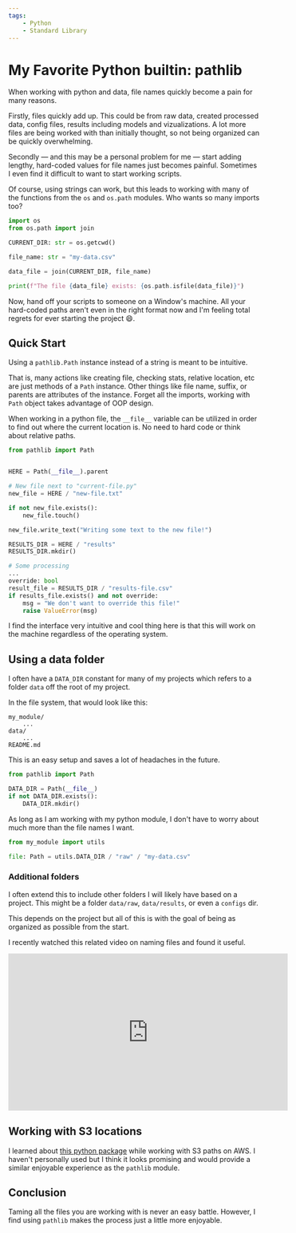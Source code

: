 ```yaml
---
tags: 
    - Python
    - Standard Library
---
```


# My Favorite Python builtin: pathlib

When working with python and data, file names quickly become a pain for many reasons. 

Firstly, files quickly add up. This could be from raw data, created processed data, config files, results including models and vizualizations. A lot more files are being worked with than initially thought, so not being organized can be quickly overwhelming.

Secondly — and this may be a personal problem for me — start adding lengthy, hard-coded values for file names just becomes painful. Sometimes I even find it difficult to want to start working scripts.

Of course, using strings can work, but this leads to working with many of the functions from the `os` and `os.path` modules. Who wants so many imports too? 

```python 
import os 
from os.path import join

CURRENT_DIR: str = os.getcwd()

file_name: str = "my-data.csv"

data_file = join(CURRENT_DIR, file_name)

print(f"The file {data_file} exists: {os.path.isfile(data_file)}")
```

Now, hand off your scripts to someone on a Window's machine. All your hard-coded paths aren't even in the right format now and I'm feeling total regrets for ever starting the project :smile:.

## Quick Start

Using a `pathlib.Path` instance instead of a string is meant to be intuitive. 

That is, many actions like creating file, checking stats, relative location, etc are just methods of a `Path` instance. Other things like file name, suffix, or parents are attributes of the instance. Forget all the imports, working with `Path` object takes advantage of OOP design.

When working in a python file, the `__file__` variable can be utilized in order to find out where the current location is. No need to hard code or think about relative paths.

```python title="current-file.py"
from pathlib import Path 


HERE = Path(__file__).parent

# New file next to "current-file.py"
new_file = HERE / "new-file.txt"

if not new_file.exists(): 
    new_file.touch()

new_file.write_text("Writing some text to the new file!")

RESULTS_DIR = HERE / "results"
RESULTS_DIR.mkdir()

# Some processing
...
override: bool
result_file = RESULTS_DIR / "results-file.csv"
if results_file.exists() and not override: 
    msg = "We don't want to override this file!"
    raise ValueError(msg)
```

I find the interface very intuitive and cool thing here is that this will work on the machine regardless of the operating system. 


## Using a data folder  

I often have a `DATA_DIR` constant for many of my projects which refers to a folder `data` off the root of my project. 

In the file system, that would look like this:

```
my_module/
    ...
data/
    ...
README.md
```

This is an easy setup and saves a lot of headaches in the future.

```python title="my_module/utils.py"
from pathlib import Path

DATA_DIR = Path(__file__)
if not DATA_DIR.exists(): 
    DATA_DIR.mkdir()
```

As long as I am working with my python module, I don't have to worry about much more than the file names I want.

```python
from my_module import utils

file: Path = utils.DATA_DIR / "raw" / "my-data.csv"
```

### Additional folders

I often extend this to include other folders I will likely have based on a project. This might be a folder `data/raw`, `data/results`, or even a `configs` dir.

This depends on the project but all of this is with the goal of being as organized as possible from the start. 

I recently watched this related video on naming files and found it useful. 
<div align="center">
<iframe width="560" height="315" src="https://www.youtube.com/embed/ES1LTlnpLMk" title="YouTube video player" frameborder="0" allow="accelerometer; autoplay; clipboard-write; encrypted-media; gyroscope; picture-in-picture" allowfullscreen></iframe>
</div>

## Working with S3 locations

I learned about [this python package](https://github.com/liormizr/s3path) while working with S3 paths on AWS. I haven't personally used but I think it looks promising and would provide a similar enjoyable experience as the `pathlib` module.

## Conclusion

Taming all the files you are working with is never an easy battle. However, I find using `pathlib` makes the process just a little more enjoyable.